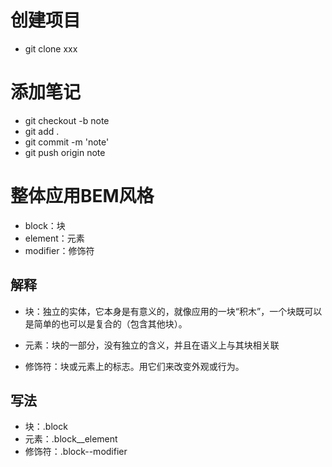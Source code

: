# 创建项目
- git clone xxx
# 添加笔记
- git checkout -b note
- git add .
- git commit -m 'note'
- git push origin note
# 整体应用BEM风格
- block：块
- element：元素
- modifier：修饰符

## 解释

- 块：独立的实体，它本身是有意义的，就像应用的一块“积木”，一个块既可以是简单的也可以是复合的（包含其他块）。

- 元素：块的一部分，没有独立的含义，并且在语义上与其块相关联

- 修饰符：块或元素上的标志。用它们来改变外观或行为。

## 写法

- 块：.block
- 元素：.block__element
- 修饰符：.block--modifier

